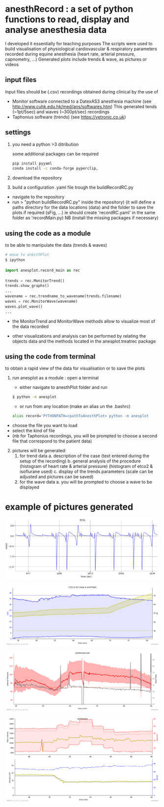 # anesthRecord : a set of python functions to read, display and analyse anesthesia data

I developed it essentially for teaching purposes
The scripts were used to build visualisation of physiological
cardiovascular & respiratory parameters recorded during equine anesthesia
(heart rate, arterial pressure, capnometry, ...)
Generated plots include trends & wave, as pictures or videos

## input files
Input files should be (.csv) recordings obtained during clinical by the use of
- Monitor software connected to a DatexAS3 anesthesia machine
(see http://www.cuhk.edu.hk/med/ans/softwares.htm)
This generated tends (~1pt/5sec) and waves (~300pt/sec) recordings
- Taphonius software (trends) (see https://vetronic.co.uk)

## settings
1. you need a python >3 ditribution

   some  additional packages can be required

	```bash
	pip install pyyaml
	conda install -c conda-forge pyperclip,
	```
2. download the repository

3. build a configuration .yaml file trough the buildRecordRC.py
* navigate to the repository
* run > "python buildRecordRC.py" inside the repository)
(it will define a paths directory for the data locations (data)
 and the folder to save the plots if required (sFig, ...)
ie should create 'recordRC.yaml' in the same folder as 'recordMain.py)
NB (install the missing packages if necessary)

## using the code as a module

to be able to manipulate the data (trends & waves) 

``` python
# move to anesthPlot
$ ipython

import anesplot.record_main as rec

trends = rec.MonitorTrend()
trends.show_graphs()
...
wavename = rec.trendname_to_wavename(trends.filename)
waves = rec.MonitorWave(wavename)
waves.plot_wave()
...
```

- the MonitorTrend and MonitorWave methods allow to visualize most of the data recorded

- other visualizations and analysis can be performed by relating the objects data and the methods located in the anesplot.treatrec package

## using the code from terminal

to obtain a rapid view of the data for visualisation or to save the plots

1. run anesplot as a module : open a terminal

   - either navigate to anesthPlot folder and run

   ````bash
   $ python -m anesplot
   ````

   - or run from any location (make an alias un the .bashrc)

   ````bash
   alias record='PYTHONPATH=<pathToAnesthPlot> python -m anesplot
   ````
* choose the file you want to load
* select the kind of file
* (nb for Taphonius recordings, you will be prompted to choose a second file that correspond to the patient data)
2. pictures will be generated:
   1. for trend data
    a. description of the case
           (text entered during the setup of the recording)
        b. general analysis of the procedure
            (histogram of heart rate & arterial pressure)
            (histogram of etco2 & isoflurane used)
        c. display of the trends parameters
            (scale can be adjusted and pictures can be saved)
     2. for the wave data
        a. you will be prompted to choose a wave to be displayed

# example of pictures generated

![](fig/ekg.png)

![](fig/co2o2.png)

![](fig/card.png)

![](fig/recruit.png)






